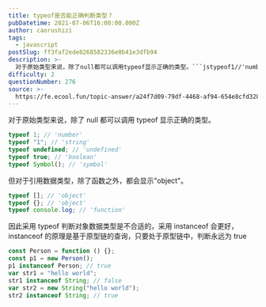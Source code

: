 ```yaml
---
title: typeof是否能正确判断类型？
pubDatetime: 2021-07-06T16:00:00.000Z
author: caorushizi
tags:
  - javascript
postSlug: ff3faf2ede8268582336e0b41e3dfb94
description: >-
  对于原始类型来说，除了null都可以调用typeof显示正确的类型。```jstypeof1//'number'typeof'1'//'string'typeofundefined//'undefin
difficulty: 2
questionNumber: 276
source: >-
  https://fe.ecool.fun/topic-answer/a24f7d09-79df-4468-af94-654e8cfd3288?orderBy=updateTime&order=desc&tagId=10
---
```


对于原始类型来说，除了 null 都可以调用 typeof 显示正确的类型。

```js
typeof 1; // 'number'
typeof "1"; // 'string'
typeof undefined; // 'undefined'
typeof true; // 'boolean'
typeof Symbol(); // 'symbol'
```

但对于引用数据类型，除了函数之外，都会显示"object"。

```js
typeof []; // 'object'
typeof {}; // 'object'
typeof console.log; // 'function'
```

因此采用 typeof 判断对象数据类型是不合适的，采用 instanceof 会更好，instanceof 的原理是基于原型链的查询，只要处于原型链中，判断永远为 true

```js
const Person = function () {};
const p1 = new Person();
p1 instanceof Person; // true
var str1 = "hello world";
str1 instanceof String; // false
var str2 = new String("hello world");
str2 instanceof String; // true
```
